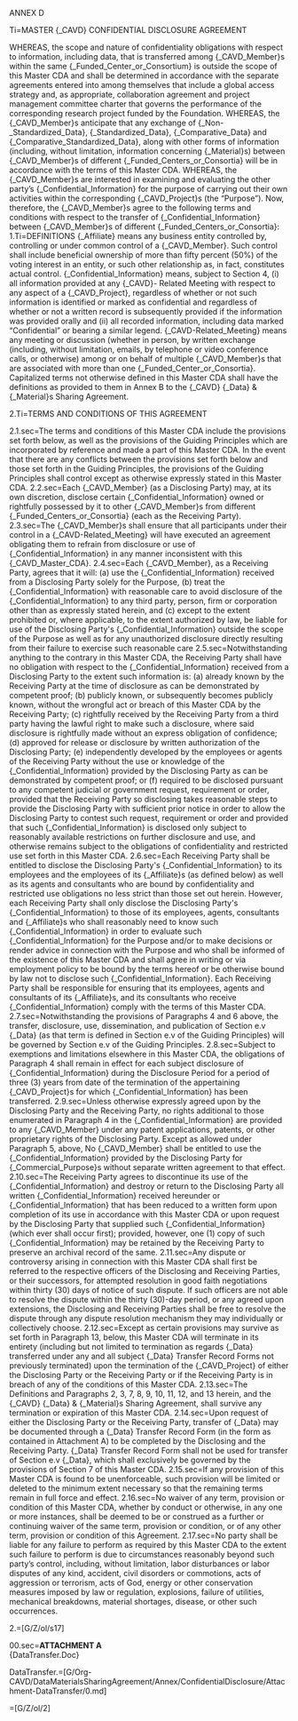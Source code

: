 
ANNEX D

Ti=MASTER {_CAVD} CONFIDENTIAL DISCLOSURE AGREEMENT

WHEREAS, the scope and nature of confidentiality obligations with respect to information, including data, that is transferred among {_CAVD_Member}s within the same {_Funded_Center_or_Consortium} is outside the scope of this Master CDA and shall be determined in accordance with the separate agreements entered into among themselves that include a global access strategy and, as appropriate, collaboration agreement and project management committee charter that governs the performance of the corresponding research project funded by the Foundation.
WHEREAS, the {_CAVD_Member}s anticipate that any exchange of {_Non-_Standardized_Data}, {_Standardized_Data}, {_Comparative_Data} and {_Comparative_Standardized_Data}, along with other forms of information (including, without limitation, information concerning {_Material}s) between {_CAVD_Member}s of different {_Funded_Centers_or_Consortia} will be in accordance with the terms of this Master CDA.
WHEREAS, the {_CAVD_Member}s are interested in examining and evaluating the other party’s {_Confidential_Information} for the purpose of carrying out their own activities within the corresponding {_CAVD_Project}s (the “Purpose”).
Now, therefore, the {_CAVD_Member}s agree to the following terms and conditions with respect to the transfer of {_Confidential_Information} between {_CAVD_Member}s of different {_Funded_Centers_or_Consortia}:
1.Ti=DEFINITIONS
{_Affiliate} means any business entity controlled by, controlling or under common control of a {_CAVD_Member}. Such control shall include beneficial ownership of more than fifty percent (50%) of the voting interest in an entity, or such other relationship as, in fact, constitutes actual control.
{_Confidential_Information} means, subject to Section 4, (i) all information provided at any {_CAVD}- Related Meeting with respect to any aspect of a {_CAVD_Project}, regardless of whether or not such information is identified or marked as confidential and regardless of whether or not a written record is subsequently provided if the information was provided orally and (ii) all recorded information, including data marked “Confidential” or bearing a similar legend.
{_CAVD-Related_Meeting} means any meeting or discussion (whether in person, by written exchange (including, without limitation, emails, by telephone or video conference calls, or otherwise) among or on behalf of multiple {_CAVD_Member}s that are associated with more than one {_Funded_Center_or_Consortia}.
Capitalized terms not otherwise defined in this Master CDA shall have the definitions as provided to them in Annex B to the {_CAVD} {_Data} & {_Material}s Sharing Agreement.

2.Ti=TERMS AND CONDITIONS OF THIS AGREEMENT

2.1.sec=The terms and conditions of this Master CDA include the provisions set forth below, as well as the provisions of the Guiding Principles which are incorporated by reference and made a part of this Master CDA. In the event that there are any conflicts between the provisions set forth below and those set forth in the Guiding Principles, the provisions of the Guiding Principles shall control except as otherwise expressly stated in this Master CDA.
2.2.sec=Each {_CAVD_Member} (as a Disclosing Party) may, at its own discretion, disclose certain {_Confidential_Information} owned or rightfully possessed by it to other {_CAVD_Member}s from different {_Funded_Centers_or_Consortia} (each as the Receiving Party).
2.3.sec=The {_CAVD_Member}s shall ensure that all participants under their control in a {_CAVD-Related_Meeting} will have executed an agreement obligating them to refrain from disclosure or use of {_Confidential_Information} in any manner inconsistent with this {_CAVD_Master_CDA}.
2.4.sec=Each {_CAVD_Member}, as a Receiving Party, agrees that it will:
(a) use the {_Confidential_Information} received from a Disclosing Party solely for the Purpose,
(b) treat the {_Confidential_Information} with reasonable care to avoid disclosure of the {_Confidential_Information} to any third party, person, firm or corporation other than as expressly stated herein, and
(c) except to the extent prohibited or, where applicable, to the extent authorized by law, be liable for use of the Disclosing Party's {_Confidential_Information} outside the scope of the Purpose as well as for any unauthorized disclosure directly resulting from their failure to exercise such reasonable care
2.5.sec=Notwithstanding anything to the contrary in this Master CDA, the Receiving Party shall have no obligation with respect to the {_Confidential_Information} received from a Disclosing Party to the extent such information is:
(a) already known by the Receiving Party at the time of disclosure as can be demonstrated by competent proof;
(b) publicly known, or subsequently becomes publicly known, without the wrongful act or breach of this Master CDA by the Receiving Party;
(c) rightfully received by the Receiving Party from a third party having the lawful right to make such a disclosure, where said disclosure is rightfully made without an express obligation of confidence;
(d) approved for release or disclosure by written authorization of the Disclosing Party; (e) independently developed by the employees or agents of the Receiving Party without the use or knowledge of the {_Confidential_Information} provided by the Disclosing Party as can be demonstrated by competent proof; or
(f) required to be disclosed pursuant to any competent judicial or government request, requirement or order, provided that the Receiving Party so disclosing takes reasonable steps to provide the Disclosing Party with sufficient prior notice in order to allow the Disclosing Party to contest such request, requirement or order and provided that such {_Confidential_Information} is disclosed only subject to reasonably available restrictions on further disclosure and use, and otherwise remains subject to the obligations of confidentiality and restricted use set forth in this Master CDA.
2.6.sec=Each Receiving Party shall be entitled to disclose the Disclosing Party's {_Confidential_Information} to its employees and the employees of its {_Affiliate}s (as defined below) as well as its agents and consultants who are bound by confidentiality and restricted use obligations no less strict than those set out herein. However, each Receiving Party shall only disclose the Disclosing Party's {_Confidential_Information} to those of its employees, agents, consultants and {_Affiliate}s who shall reasonably need to know such {_Confidential_Information} in order to evaluate such {_Confidential_Information} for the Purpose and/or to make decisions or render advice in connection with the Purpose and who shall be informed of the existence of this Master CDA and shall agree in writing or via employment policy to be bound by the terms hereof or be otherwise bound by law not to disclose such {_Confidential_Information}. Each Receiving Party shall be responsible for ensuring that its employees, agents and consultants of its {_Affiliate}s, and its consultants who receive {_Confidential_Information} comply with the terms of this Master CDA.
2.7.sec=Notwithstanding the provisions of Paragraphs 4 and 6 above, the transfer, disclosure, use, dissemination, and publication of Section e.v {_Data} (as that term is defined in Section e.v of the Guiding Principles) will be governed by Section e.v of the Guiding Principles.
2.8.sec=Subject to exemptions and limitations elsewhere in this Master CDA, the obligations of Paragraph 4 shall remain in effect for each subject disclosure of {_Confidential_Information} during the Disclosure Period for a period of three (3) years from date of the termination of the appertaining {_CAVD_Project}s for which {_Confidential_Information} has been transferred.
2.9.sec=Unless otherwise expressly agreed upon by the Disclosing Party and the Receiving Party, no rights additional to those enumerated in Paragraph 4 in the {_Confidential_Information} are provided to any {_CAVD_Member} under any patent applications, patents, or other proprietary rights of the Disclosing Party. Except as allowed under Paragraph 5, above, No {_CAVD_Member} shall be entitled to use the {_Confidential_Information} provided by the Disclosing Party for {_Commercial_Purpose}s without separate written agreement to that effect.
2.10.sec=The Receiving Party agrees to discontinue its use of the {_Confidential_Information} and destroy or return to the Disclosing Party all written {_Confidential_Information} received hereunder or {_Confidential_Information} that has been reduced to a written form upon completion of its use in accordance with this Master CDA or upon request by the Disclosing Party that supplied such {_Confidential_Information} (which ever shall occur first); provided, however, one (1) copy of such {_Confidential_Information} may be retained by the Receiving Party to preserve an archival record of the same.
2.11.sec=Any dispute or controversy arising in connection with this Master CDA shall first be referred to the respective officers of the Disclosing and Receiving Parties, or their successors, for attempted resolution in good faith negotiations within thirty (30) days of notice of such dispute. If such officers are not able to resolve the dispute within the thirty (30)-day period, or any agreed upon extensions, the Disclosing and Receiving Parties shall be free to resolve the dispute through any dispute resolution mechanism they may individually or collectively choose.
2.12.sec=Except as certain provisions may survive as set forth in Paragraph 13, below, this Master CDA will terminate in its entirety (including but not limited to termination as regards {_Data} transferred under any and all subject {_Data} Transfer Record Forms not previously terminated) upon the termination of the {_CAVD_Project} of either the Disclosing Party or the Receiving Party or if the Receiving Party is in breach of any of the conditions of this Master CDA.
2.13.sec=The Definitions and Paragraphs 2, 3, 7, 8, 9, 10, 11, 12, and 13 herein, and the {_CAVD} {_Data} & {_Material}s Sharing Agreement, shall survive any termination or expiration of this Master CDA.
2.14.sec=Upon request of either the Disclosing Party or the Receiving Party, transfer of {_Data} may be documented through a {_Data} Transfer Record Form (in the form as contained in Attachment A) to be completed by the Disclosing and the Receiving Party. {_Data} Transfer Record Form shall not be used for transfer of Section e.v {_Data}, which shall exclusively be governed by the provisions of Section 7 of this Master CDA.
2.15.sec=If any provision of this Master CDA is found to be unenforceable, such provision will be limited or deleted to the minimum extent necessary so that the remaining terms remain in full force and effect.
2.16.sec=No waiver of any term, provision or condition of this Master CDA, whether by conduct or otherwise, in any one or more instances, shall be deemed to be or construed as a further or continuing waiver of the same term, provision or condition, or of any other term, provision or condition of this Agreement.
2.17.sec=No party shall be liable for any failure to perform as required by this Master CDA to the extent such failure to perform is due to circumstances reasonably beyond such party’s control, including, without limitation, labor disturbances or labor disputes of any kind, accident, civil disorders or commotions, acts of aggression or terrorism, acts of God, energy or other conservation measures imposed by law or regulation, explosions, failure of utilities, mechanical breakdowns, material shortages, disease, or other such occurrences.

2.=[G/Z/ol/s17]

00.sec=<b>ATTACHMENT A</b><br>{DataTransfer.Doc}

DataTransfer.=[G/Org-CAVD/DataMaterialsSharingAgreement/Annex/ConfidentialDisclosure/Attachment-DataTransfer/0.md]

=[G/Z/ol/2]
